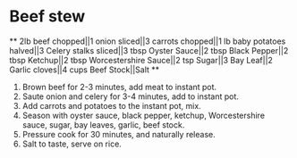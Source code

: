 # Beef stew
** 2lb beef chopped||1 onion sliced||3 carrots chopped||1 lb baby potatoes halved||3 Celery stalks sliced||3 tbsp Oyster Sauce||2 tbsp Black Pepper||2 tbsp Ketchup||2 tbsp Worcestershire Sauce||2 tsp Sugar||3 Bay Leaf||2 Garlic cloves||4 cups Beef Stock||Salt **
1. Brown beef for 2-3 minutes, add meat to instant pot.
2. Saute onion and celery for 3-4 minutes, add to instant pot.
3. Add carrots and potatoes to the instant pot, mix.
4. Season with oyster sauce, black pepper, ketchup, Worcestershire sauce, sugar, bay leaves, garlic, beef stock.
5. Pressure cook for 30 minutes, and naturally release.
6. Salt to taste, serve on rice.